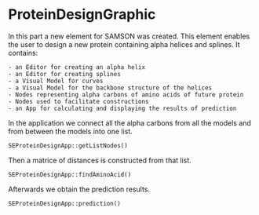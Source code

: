 # ProteinDesignGraphic

 In this part a new element for SAMSON was created. This element enables the user to design a new protein containing alpha helices and splines. It contains: 
 ```
- an Editor for creating an alpha helix 
- an Editor for creating splines 
- a Visual Model for curves 
- a Visual Model for the backbone structure of the helices 
- Nodes representing alpha carbons of amino acids of future protein 
- Nodes used to facilitate constructions  
- an App for calculating and displaying the results of prediction 
```
In the application we connect all the alpha carbons from all the models and from between the models into one list. 
```
SEProteinDesignApp::getListNodes()
```
Then a matrice of distances is constructed from that list.
```
SEProteinDesignApp::findAminoAcid()
```
Afterwards we obtain the prediction results. 
```
SEProteinDesignApp::prediction()
```


